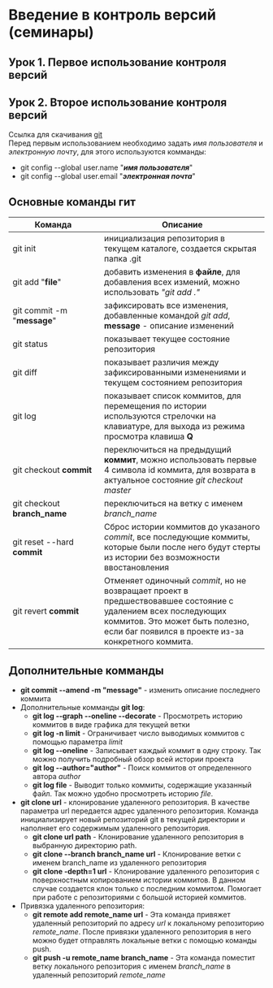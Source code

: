 # Введение в контроль версий (семинары)
## Урок 1. Первое использование контроля версий
## Урок 2. Второе использование контроля версий
Ссылка для скачивания [git](https://git-scm.com/downloads)  
Перед первым использованием необходимо задать *имя пользователя* и *электронную почту*, для этого используются комманды:  
* git config --global user.name "***имя пользователя***"
* git config --global user.email "***электронная почта***"
## Основные команды гит
|<div style="width:160px">Команда</div>|Описание|
|-|-|
|git init|инициализация репозитория в текущем каталоге, создается скрытая папка .git|
|git add "**file**"|добавить изменения в **файле**, для добавления всех измений, можно использовать *"git add ."*|
|git commit -m "**message**"|зафиксировать все изменения, добавленные командой *git add*, **message** - описание изменений|
|git status|показывает текущее состояние репозитория|
|git diff|показывает различия между зафиксированными изменениями и текущем состоянием репозитория|
|git log|показывает список коммитов, для перемещения по истории используются стрелочки на клавиатуре, для выхода из режима просмотра клавиша **Q**|
|git checkout **commit**|переключиться на предыдущий **коммит**, можно использовать первые 4 символа id коммита, для возврата в актуальное состояние *git checkout master*|
|git checkout **branch_name**|переключиться на ветку с именем *branch_name*|
|git reset --hard **commit**|Сброс истории коммитов до указаного *commit*, все последующие коммиты, которые были после него будут стерты из истории без возможности ввостановления|
|git revert **commit**|Отменяет одиночный *commit*, но не возвращает проект в предшествовавшее состояние с удалением всех последующих коммитов. Это может быть полезно, если баг появился в проекте из-за конкретного коммита.|

## Дополнительные комманды
* **git commit --amend -m "message"** - изменить описание последнего коммита
* Дополнительные комманды **git log**:
    * **git log --graph --oneline --decorate** - Просмотреть историю коммитов в виде графика для текущей ветки
    * **git log -n limit** - Ограничивает число выводимых коммитов с помощью параметра *limit*
    * **git log --oneline** - Записывает каждый коммит в одну строку. Так можно получить подробный обзор всей истории проекта
    * **git log --author="author"** - Поиск коммитов от определенного автора *author*
    * **git log file** - Выводит только коммиты, содержащие указанный файл. Так можно удобно просмотреть историю *file*.
* **git clone url** - клонирование удаленного репозитория. В качестве параметра url передается адрес удаленного репозитория. Команда инициализирует новый репозиторий git в текущей директории и наполняет его содержимым удаленного репозитория.  
    * **git clone url path** - Клонирование удаленного репозитория в выбранную директорию path.
    * **git clone --branch branch_name url** - Клонирование ветки с именем branch_name из удаленного репозитория
    * **git clone -depth=1 url** - Клонирование удаленного репозитория с поверхностным копированием истории коммитов. В данном случае создается клон только с последним коммитом. Помогает при работе с репозиториями с большой историей коммитов.
* Привязка удаленного репозитория:
    * **git remote add remote_name url** - Эта команда привяжет удаленный репозиторий по адресу *url* к локальному репозиторию *remote_name*. После привязки удаленного репозитория в него можно будет отправлять локальные ветки с помощью команды push.
    * **git push -u remote_name branch_name** - Эта команда поместит ветку локального репозитория с именем *branch_name* в удаленный репозиторий *remote_name*